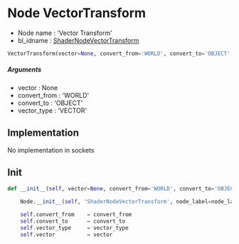 # Node VectorTransform

- Node name : 'Vector Transform'
- bl_idname : [ShaderNodeVectorTransform](https://docs.blender.org/api/current/bpy.types.ShaderNodeVectorTransform.html)


``` python
VectorTransform(vector=None, convert_from='WORLD', convert_to='OBJECT', vector_type='VECTOR', node_label=None, node_color=None, **kwargs)
```
##### Arguments

- vector : None
- convert_from : 'WORLD'
- convert_to : 'OBJECT'
- vector_type : 'VECTOR'

## Implementation

No implementation in sockets

## Init

``` python
def __init__(self, vector=None, convert_from='WORLD', convert_to='OBJECT', vector_type='VECTOR', node_label=None, node_color=None, **kwargs):

    Node.__init__(self, 'ShaderNodeVectorTransform', node_label=node_label, node_color=node_color, **kwargs)

    self.convert_from    = convert_from
    self.convert_to      = convert_to
    self.vector_type     = vector_type
    self.vector          = vector
```

